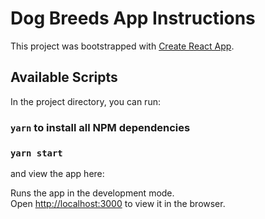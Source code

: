 # Dog Breeds App Instructions

This project was bootstrapped with [Create React App](https://github.com/facebook/create-react-app).

## Available Scripts

In the project directory, you can run:

### `yarn` to install all NPM dependencies

### `yarn start`

and view the app here: 

Runs the app in the development mode.\
Open [http://localhost:3000](http://localhost:3000) to view it in the browser.
